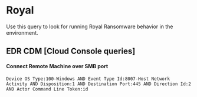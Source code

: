 # Royal

Use this query to look for running Royal Ransomware behavior in the environment.

## EDR CDM [Cloud Console queries]

#### Connect Remote Machine over SMB port

```
Device OS Type:100-Windows AND Event Type Id:8007-Host Network Activity AND Disposition:1 AND Destination Port:445 AND Direction Id:2 AND Actor Command Line Token:id

```